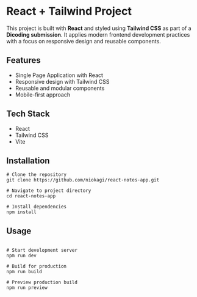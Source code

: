 # React + Tailwind Project

This project is built with **React** and styled using **Tailwind CSS** as part of a **Dicoding submission**. It applies modern frontend development practices with a focus on responsive design and reusable components.

## Features

- Single Page Application with React
- Responsive design with Tailwind CSS
- Reusable and modular components
- Mobile-first approach

## Tech Stack

- React
- Tailwind CSS
- Vite

## Installation

```
# Clone the repository
git clone https://github.com/niokagi/react-notes-app.git

# Navigate to project directory
cd react-notes-app

# Install dependencies
npm install
```

## Usage

```

# Start development server
npm run dev

# Build for production
npm run build

# Preview production build
npm run preview
```
